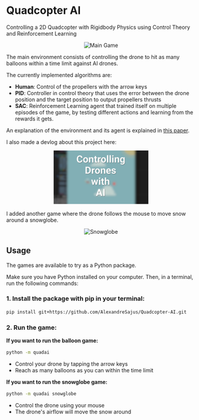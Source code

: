 # **Quadcopter AI**

Controlling a 2D Quadcopter with Rigidbody Physics using Control Theory and Reinforcement Learning

<p align="center">
  <img src="media/balloon.gif" alt="Main Game" width="50%"/>
</p>

The main environment consists of controlling the drone to hit as many balloons within a time limit against AI drones.

The currently implemented algorithms are:

- **Human**: Control of the propellers with the arrow keys
- **PID**: Controller in control theory that uses the error between the drone position and the target position to output propellers thrusts
- **SAC**: Reinforcement Learning agent that trained itself on multiple episodes of the game, by testing different actions and learning from the rewards it gets.

An explanation of the environment and its agent is explained in [this paper](Reinforcement_Learning_for_the_Control_of_Quadcopters.pdf).

I also made a devlog about this project here:
<p align="center">
  <a href="https://youtu.be/J1hv0MJghag" target="_blank">
    <img src="media/thumb.png" alt="Youtube Devlog" width="50%"/>
  </a>
</p>

I added another game where the drone follows the mouse to move snow around a snowglobe.

<p align="center">
  <img src="media/snowglobe.gif" alt="Snowglobe" width="50%"/>
</p>

## Usage

The games are available to try as a Python package.

Make sure you have Python installed on your computer. Then, in a terminal, run the following commands:

### **1. Install the package with pip in your terminal:**

```bash
pip install git+https://github.com/AlexandreSajus/Quadcopter-AI.git
```

### **2. Run the game:**

**If you want to run the balloon game:**

```bash
python -m quadai
```

- Control your drone by tapping the arrow keys
- Reach as many balloons as you can within the time limit

**If you want to run the snowglobe game:**

```bash
python -m quadai snowglobe
```

- Control the drone using your mouse
- The drone's airflow will move the snow around